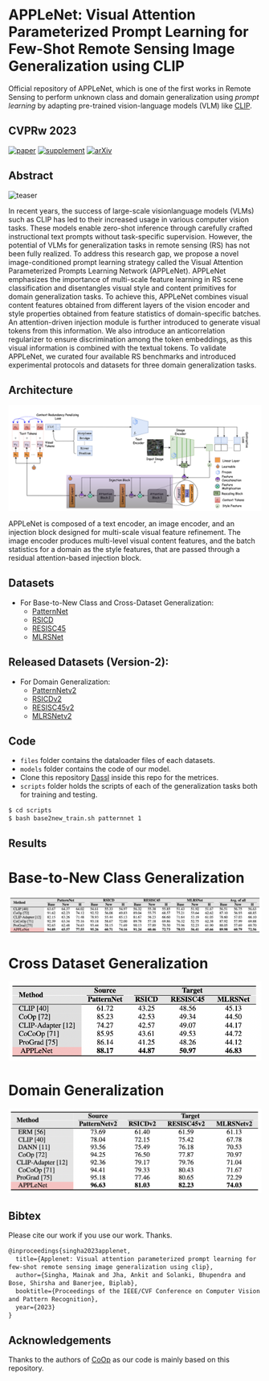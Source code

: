 # APPLeNet: Visual Attention Parameterized Prompt Learning for Few-Shot Remote Sensing Image Generalization using CLIP

Official repository of APPLeNet, which is one of the first works in Remote Sensing to perform unknown class and domain generalization using *prompt learning* by adapting pre-trained vision-language models (VLM) like [CLIP](https://arxiv.org/abs/2103.00020).

## **CVPRw 2023**

[![paper](https://img.shields.io/badge/arXiv-Paper-brightgreen)](https://openaccess.thecvf.com/content/CVPR2023W/EarthVision/papers/Jha_APPLeNet_Visual_Attention_Parameterized_Prompt_Learning_for_Few-Shot_Remote_Sensing_CVPRW_2023_paper.pdf)
[![supplement](https://img.shields.io/badge/Supplementary-Material-F9D371)](https://openaccess.thecvf.com/content/CVPR2023W/EarthVision/supplemental/Jha_APPLeNet_Visual_Attention_CVPRW_2023_supplemental.pdf)
[![arXiv](https://img.shields.io/badge/arXiv-Paper-brightgreen)](https://arxiv.org/abs/2304.05995)

## Abstract

![teaser](<img src="https://github.com/mainaksingha01/APPLeNet/blob/master/images/teaser.png" width="300">)

In recent years, the success of large-scale visionlanguage models (VLMs) such as CLIP has led to their increased usage in various computer vision tasks. These models enable zero-shot inference through carefully crafted instructional text prompts without task-specific supervision.
However, the potential of VLMs for generalization tasks in remote sensing (RS) has not been fully realized. To address this research gap, we propose a novel image-conditioned prompt learning strategy called the Visual Attention Parameterized Prompts Learning Network (APPLeNet). APPLeNet emphasizes the importance of multi-scale feature learning in RS scene classification and disentangles visual style and content primitives for domain generalization tasks. To achieve this, APPLeNet combines visual content features obtained from different layers of the vision encoder and style properties obtained from feature statistics of domain-specific batches. An attention-driven injection module is further introduced to generate visual tokens from this information. We also introduce an anticorrelation regularizer to ensure discrimination among the token embeddings, as this visual information is combined with the textual tokens. To validate APPLeNet, we curated
four available RS benchmarks and introduced experimental protocols and datasets for three domain generalization tasks.

## Architecture

![architecture](https://github.com/mainaksingha01/APPLeNet/blob/master/images/applenet.png)

APPLeNet is composed of a text encoder, an image encoder, and an injection block designed for multi-scale visual feature refinement. The image encoder produces multi-level visual content features, and the batch statistics for a domain as the style features, that are passed through a residual attention-based injection block.

## Datasets
- For Base-to-New Class and Cross-Dataset Generalization:
  - [PatternNet](https://sites.google.com/view/zhouwx/dataset)
  - [RSICD](https://github.com/201528014227051/RSICD_optimal)
  - [RESISC45](https://www.tensorflow.org/datasets/catalog/resisc45)
  - [MLRSNet](https://data.mendeley.com/datasets/7j9bv9vwsx/3)

## Released Datasets (Version-2):
- For Domain Generalization:
  - [PatternNetv2]([https://sites.google.com/view/zhouwx/dataset](https://drive.google.com/file/d/1bukts4nv_ZV7opYL3dFETD66EueiFaNo/view?usp=sharing))
  - [RSICDv2](https://drive.google.com/file/d/1cHQPA7X_jX4tw8vFgEON1SDn_MGf3uv2/view?usp=sharing)
  - [RESISC45v2]([https://www.tensorflow.org/datasets/catalog/resisc45](https://drive.google.com/file/d/1B7GTf-Pz6ggaIhm9ShQXfXTe0GilfiQA/view?usp=sharing)https://drive.google.com/file/d/1B7GTf-Pz6ggaIhm9ShQXfXTe0GilfiQA/view?usp=sharing)
  - [MLRSNetv2]([https://data.mendeley.com/datasets/7j9bv9vwsx/3](https://drive.google.com/file/d/18uaXD5CxnAyYPOswctf6_izcIO8VF4oI/view?usp=sharing)https://drive.google.com/file/d/18uaXD5CxnAyYPOswctf6_izcIO8VF4oI/view?usp=sharing)
 
## Code

 - `files` folder contains the dataloader files of each datasets.
 - `models` folder contains the code of our model.
 - Clone this repository [Dassl](https://github.com/KaiyangZhou/Dassl.pytorch) inside this repo for the metrices.
 - `scripts` folder holds the scripts of each of the generalization tasks both for training and testing.

```shell
$ cd scripts
$ bash base2new_train.sh patternnet 1
```

## Results

# Base-to-New Class Generalization

![base2new](https://github.com/mainaksingha01/APPLeNet/blob/master/images/base2new.png)

# Cross Dataset Generalization

![crossdataset](https://github.com/mainaksingha01/APPLeNet/blob/master/images/crossdataset.png)

# Domain Generalization

![domaingen](https://github.com/mainaksingha01/APPLeNet/blob/master/images/domaingen.png)

## Bibtex

Please cite our work if you use our work. Thanks.

```
@inproceedings{singha2023applenet,
  title={Applenet: Visual attention parameterized prompt learning for few-shot remote sensing image generalization using clip},
  author={Singha, Mainak and Jha, Ankit and Solanki, Bhupendra and Bose, Shirsha and Banerjee, Biplab},
  booktitle={Proceedings of the IEEE/CVF Conference on Computer Vision and Pattern Recognition},
  year={2023}
}
```

## Acknowledgements

Thanks to the authors of [CoOp](https://github.com/KaiyangZhou/CoOp) as our code is mainly based on this repository.
